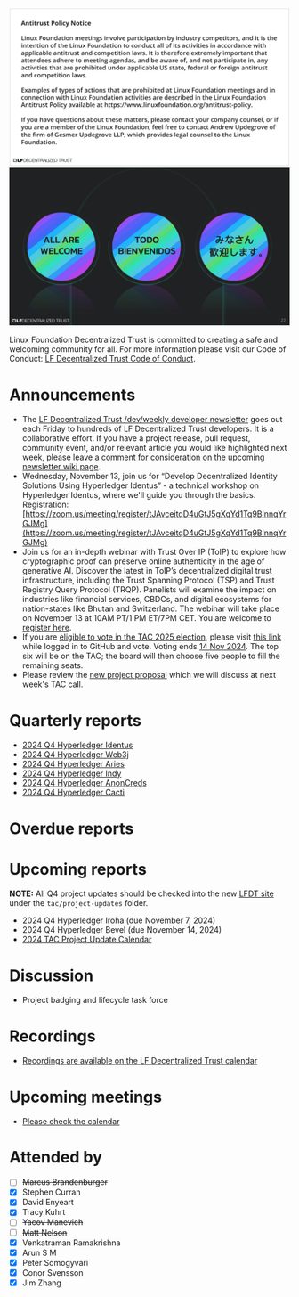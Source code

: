 [//]: # (SPDX-License-Identifier: CC-BY-4.0)

![Antitrust Policy Notice](../images/antitrust-policy-notice.png "Antitrust Policy Notice")
![All are Welcome in the LF Decentralized Trust Community](../images/all-are-welcome.png "All are Welcome in the LF Decentralized Trust Community")

Linux Foundation Decentralized Trust is committed to creating a safe and welcoming community for all. For more information please visit our Code of Conduct: [LF Decentralized Trust Code of Conduct](../../governing-documents/code-of-conduct.md).

# Announcements
- The [LF Decentralized Trust /dev/weekly developer newsletter](https://wiki.hyperledger.org/pages/viewpage.action?pageId=39618905) goes out each Friday to hundreds of LF Decentralized Trust developers. It is a collaborative effort. If you have a project release, pull request, community event, and/or relevant article you would like highlighted next week, please [leave a comment for consideration on the upcoming newsletter wiki page](https://wiki.hyperledger.org/display/DR/2024).
-  Wednesday, November 13, join us for “Develop Decentralized Identity Solutions Using Hyperledger Identus” - a technical workshop on Hyperledger Identus, where we'll guide you through the basics. Registration: [https://zoom.us/meeting/register/tJAvceitqD4uGtJ5gXqYd1Tq9BlnnqYrGJMg](https://zoom.us/meeting/register/tJAvceitqD4uGtJ5gXqYd1Tq9BlnnqYrGJMg)
- Join us for an in-depth webinar with Trust Over IP (ToIP) to explore how cryptographic proof can preserve online authenticity in the age of generative AI. Discover the latest in ToIP’s decentralized digital trust infrastructure, including the Trust Spanning Protocol (TSP) and Trust Registry Query Protocol (TRQP). Panelists will examine the impact on industries like financial services, CBDCs, and digital ecosystems for nation-states like Bhutan and Switzerland.  The webinar will take place on November 13 at 10AM PT/1 PM ET/7PM CET. You are welcome to [register here](https://zoom.us/webinar/register/5517290227879/WN_SNCfevVlQximwuKelMCd2g#/registration).
- If you are [eligible to vote in the TAC 2025 election](https://lf-decentralized-trust.github.io/tac-eligibility-check/), please visit [this link](https://vote.heliosvoting.org/helios/e/2025-LF-Decentralized-Trust-TAC-election) while logged in to GitHub and vote. Voting ends [14 Nov 2024](../../member-info/election-timeline.md). The top six will be on the TAC; the board will then choose five people to fill the remaining seats.
- Please review the [new project proposal](https://github.com/LF-Decentralized-Trust/project-proposals/pull/23) which we will discuss at next week's TAC call.

# Quarterly reports
- [2024 Q4 Hyperledger Identus](https://github.com/LF-Decentralized-Trust/governance/pull/44)
- [2024 Q4 Hyperledger Web3j](https://github.com/LF-Decentralized-Trust/governance/pull/49)
- [2024 Q4 Hyperledger Aries](https://github.com/LF-Decentralized-Trust/governance/pull/67)
- [2024 Q4 Hyperledger Indy](https://github.com/LF-Decentralized-Trust/governance/pull/68)
- [2024 Q4 Hyperledger AnonCreds](https://github.com/LF-Decentralized-Trust/governance/pull/66)
- [2024 Q4 Hyperledger Cacti](https://github.com/LF-Decentralized-Trust/governance/pull/69)

# Overdue reports

# Upcoming reports
**NOTE:** All Q4 project updates should be checked into the new [LFDT site](https://github.com/lf-decentralized-trust/governance) under the `tac/project-updates` folder.

- 2024 Q4 Hyperledger Iroha (due November 7, 2024)
- 2024 Q4 Hyperledger Bevel (due November 14, 2024)
- [2024 TAC Project Update Calendar](../../project-updates/2024/2024-schedule.md)

# Discussion
- Project badging and lifecycle task force

# Recordings
- [Recordings are available on the LF Decentralized Trust calendar](https://zoom-lfx.platform.linuxfoundation.org/meetings/lf-decentralized-trust)

# Upcoming meetings
- [Please check the calendar](https://zoom-lfx.platform.linuxfoundation.org/meetings/lf-decentralized-trust)

# Attended by

- [ ] ~~Marcus Brandenburger~~
- [x] Stephen Curran
- [x] David Enyeart
- [x] Tracy Kuhrt
- [ ] ~~Yacov Manevich~~
- [ ] ~~Matt Nelson~~
- [x] Venkatraman Ramakrishna
- [x] Arun S M
- [x] Peter Somogyvari
- [x] Conor Svensson
- [x] Jim Zhang

